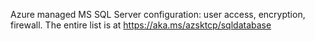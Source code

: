 Azure managed MS SQL Server configuration: user access, encryption, firewall. The entire list is at https://aka.ms/azsktcp/sqldatabase